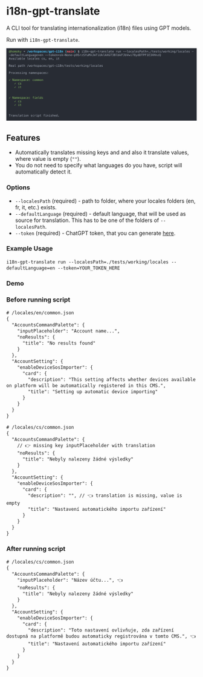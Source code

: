 # i18n-gpt-translate

A CLI tool for translating internationalization (i18n) files using GPT models.

Run with `i18n-gpt-translate`.

![preview](./assets/preview.png)

## Features

- Automatically translates missing keys and and also it translate values, where value is empty (`""`).
- You do not need to specify what languages do you have, script will automatically detect it.

### Options

- `--localesPath` (required) - path to folder, where your locales folders (en, fr, it, etc.) exists.
- `--defaultLanguage` (required) - default language, that will be used as source for translation. This has to be one of the folders of `--localesPath`.
- `--token` (required) - ChatGPT token, that you can generate [here](https://platform.openai.com/settings/profile?tab=api-keys).

### Example Usage

```
i18n-gpt-translate run --localesPath=./tests/working/locales --defaultLanguage=en --token=YOUR_TOKEN_HERE
```

### Demo

### Before running script

```
# /locales/en/common.json
{
  "AccountsCommandPalette": {
    "inputPlaceholder": "Account name...",
    "noResults": {
      "title": "No results found"
    }
  },
  "AccountSetting": {
    "enableDeviceSosImporter": {
      "card": {
        "description": "This setting affects whether devices available on platform will be automatically registered in this CMS.",
        "title": "Setting up automatic device importing"
      }
    }
  }
}
```

```
# /locales/cs/common.json
{
  "AccountsCommandPalette": {
    // 👉 missing key inputPlaceholder with translation
    "noResults": {
      "title": "Nebyly nalezeny žádné výsledky"
    }
  },
  "AccountSetting": {
    "enableDeviceSosImporter": {
      "card": {
        "description": "", // 👈 translation is missing, value is empty
        "title": "Nastavení automatického importu zařízení"
      }
    }
  }
}
```

### After running script

```
# /locales/cs/common.json
{
  "AccountsCommandPalette": {
    "inputPlaceholder": "Název účtu...", 👈
    "noResults": {
      "title": "Nebyly nalezeny žádné výsledky"
    }
  },
  "AccountSetting": {
    "enableDeviceSosImporter": {
      "card": {
        "description": "Toto nastavení ovlivňuje, zda zařízení dostupná na platformě budou automaticky registrována v tomto CMS.", 👈
        "title": "Nastavení automatického importu zařízení"
      }
    }
  }
}
```

